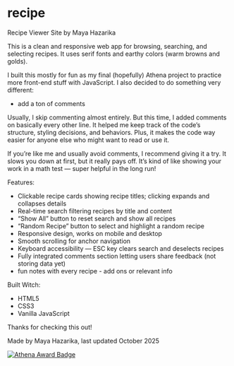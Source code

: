 # recipe

Recipe Viewer Site by Maya Hazarika

This is a clean and responsive web app for browsing, searching, and selecting recipes. It uses serif fonts and earthy colors (warm browns and golds).

I built this mostly for fun as my final (hopefully) Athena project to practice more front-end stuff with JavaScript. I also decided to do something very different:

- add a ton of comments

Usually, I skip commenting almost entirely. But this time, I added comments on basically every other line. It helped me keep track of the code’s structure, styling decisions, and behaviors. Plus, it makes the code way easier for anyone else who might want to read or use it.

If you’re like me and usually avoid comments, I recommend giving it a try. It slows you down at first, but it really pays off. It’s kind of like showing your work in a math test — super helpful in the long run!

Features:

- Clickable recipe cards showing recipe titles; clicking expands and collapses details
- Real-time search filtering recipes by title and content
- “Show All” button to reset search and show all recipes
- “Random Recipe” button to select and highlight a random recipe
- Responsive design, works on mobile and desktop
- Smooth scrolling for anchor navigation
- Keyboard accessibility — ESC key clears search and deselects recipes
- Fully integrated comments section letting users share feedback (not storing data yet)
- fun notes with every recipe - add ons or relevant info

Built Witch:

- HTML5
- CSS3
- Vanilla JavaScript

Thanks for checking this out!

Made by Maya Hazarika, last updated October 2025

[![Athena Award Badge](https://img.shields.io/endpoint?url=https%3A%2F%2Faward.athena.hackclub.com%2Fapi%2Fbadge)](https://award.athena.hackclub.com?utm_source=readme)
